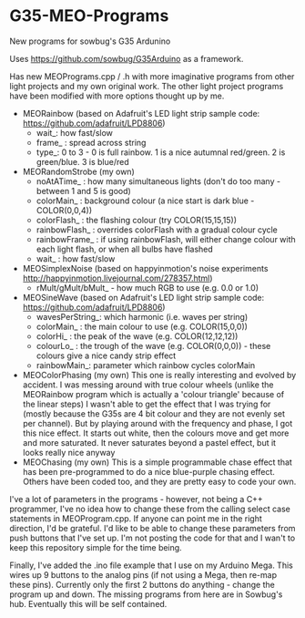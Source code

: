 G35-MEO-Programs
================

New programs for sowbug's G35 Ardunino 

Uses https://github.com/sowbug/G35Arduino as a framework.

Has new MEOPrograms.cpp / .h with more imaginative programs from other light projects and my own original work. The other light project programs have been modified with more options thought up by me.

- MEORainbow (based on Adafruit's LED light strip sample code: https://github.com/adafruit/LPD8806)
    - wait_: how fast/slow
    - frame_ : spread across string
    - type_: 0 to 3 - 0 is full rainbow. 1 is a nice autumnal red/green. 2 is green/blue. 3 is blue/red 
- MEORandomStrobe (my own)
    - noAtATime_ : how many simultaneous lights (don't do too many - between 1 and 5 is good)
    - colorMain_ : background colour (a nice start is dark blue - COLOR(0,0,4))
    - colorFlash_ : the flashing colour (try COLOR(15,15,15))
    - rainbowFlash_ : overrides colorFlash with a gradual colour cycle
    - rainbowFrame_ : if using rainbowFlash, will either change colour with each light flash, or when all bulbs have flashed
    - wait_ : how fast/slow
- MEOSimplexNoise (based on happyinmotion's noise experiments http://happyinmotion.livejournal.com/278357.html)
    - rMult/gMult/bMult_ - how much RGB to use (e.g. 0.0 or 1.0)
- MEOSineWave (based on Adafruit's LED light strip sample code: https://github.com/adafruit/LPD8806)
    - wavesPerString_: which harmonic (i.e. waves per string)
    - colorMain_ : the main colour to use (e.g. COLOR(15,0,0))
    - colorHi_ : the peak of the wave (e.g. COLOR(12,12,12))
    - colourLo_ : the trough of the wave (e.g. COLOR(0,0,0)) - these colours give a nice candy strip effect
    - rainbowMain_: parameter which rainbow cycles colorMain
- MEOColorPhasing (my own)
    This one is really interesting and evolved by accident. I was messing around with true colour wheels (unlike the MEORainbow program which is actually a 'colour triangle' because of the linear steps) I wasn't able to get the effect that I was trying for (mostly because the G35s are 4 bit colour and they are not evenly set per channel). But by playing around with the frequency and phase, I got this nice effect. It starts out white, then the colours move and get more and more saturated. It never saturates beyond a pastel effect, but it looks really nice anyway
- MEOChasing (my own)
    This is a simple programmable chase effect that has been pre-programmed to do a nice blue-purple chasing effect. Others have been coded too, and they are pretty easy to code your own.

I've a lot of parameters in the programs - however, not being a C++ programmer, I've no idea how to change these from the calling select case statements in MEOProgram.cpp. If anyone can point me in the right direction, I'd be grateful. I'd like to be able to change these parameters from push buttons that I've set up. I'm not posting the code for that and I wan't to keep this repository simple for the time being.

Finally, I've added the .ino file example that I use on my Arduino Mega. This wires up 9 buttons to the analog pins (if not using a Mega, then re-map these pins). Currently only the first 2 buttons do anything - change the program up and down. The missing programs from here are in Sowbug's hub. Eventually this will be self contained.
